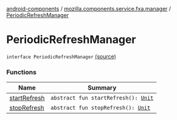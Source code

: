 [android-components](../../index.md) / [mozilla.components.service.fxa.manager](../index.md) / [PeriodicRefreshManager](./index.md)

# PeriodicRefreshManager

`interface PeriodicRefreshManager` [(source)](https://github.com/mozilla-mobile/android-components/blob/master/components/service/firefox-accounts/src/main/java/mozilla/components/service/fxa/manager/FxaDeviceManager.kt#L120)

### Functions

| Name | Summary |
|---|---|
| [startRefresh](start-refresh.md) | `abstract fun startRefresh(): `[`Unit`](https://kotlinlang.org/api/latest/jvm/stdlib/kotlin/-unit/index.html) |
| [stopRefresh](stop-refresh.md) | `abstract fun stopRefresh(): `[`Unit`](https://kotlinlang.org/api/latest/jvm/stdlib/kotlin/-unit/index.html) |
